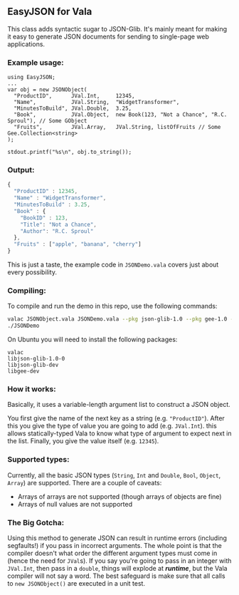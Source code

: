 ## EasyJSON for Vala

This class adds syntactic sugar to JSON-Glib.  It's mainly meant for making it
easy to generate JSON documents for sending to single-page web applications.

### Example usage:
```vala
using EasyJSON;
...
var obj = new JSONObject(
  "ProductID",      JVal.Int,     12345,
  "Name",           JVal.String,  "WidgetTransformer",
  "MinutesToBuild", JVal.Double,  3.25,
  "Book",           JVal.Object,  new Book(123, "Not a Chance", "R.C. Sproul"), // Some GObject
  "Fruits",         JVal.Array,   JVal.String, listOfFruits // Some Gee.Collection<string>
);

stdout.printf("%s\n", obj.to_string());
```

### Output:

```javascript
{
  "ProductID" : 12345,
  "Name" : "WidgetTransformer",
  "MinutesToBuild" : 3.25,
  "Book" : {
    "BookID" : 123,
    "Title": "Not a Chance",
    "Author": "R.C. Sproul"
  },
  "Fruits" : ["apple", "banana", "cherry"]
}
```

This is just a taste, the example code in ```JSONDemo.vala``` covers just about every possibility.

### Compiling:
To compile and run the demo in this repo, use the following commands:
```bash
valac JSONObject.vala JSONDemo.vala --pkg json-glib-1.0 --pkg gee-1.0 -o JSONDemo
./JSONDemo
```

On Ubuntu you will need to install the following packages:
```
valac
libjson-glib-1.0-0
libjson-glib-dev
libgee-dev
```

### How it works:

Basically, it uses a variable-length argument list to construct a JSON object.

You first give the name of the next key as a string (e.g. ```"ProductID"```).  After this you give the type of value you are going to add (e.g. ```JVal.Int```). this allows statically-typed Vala to know what type of argument to expect next in the list.  Finally, you give the value itself (e.g. ```12345```).

### Supported types:

Currently, all the basic JSON types (```String```, ```Int``` and ```Double```, ```Bool```, ```Object```, ```Array```) are supported.  There are a couple of caveats:
* Arrays of arrays are not supported (though arrays of objects are fine)
* Arrays of null values are not supported

### The Big Gotcha:

Using this method to generate JSON can result in runtime errors (including segfaults!) if you pass in incorrect arguments.  The whole point is that the compiler doesn't what order the different argument types must come in (hence the need for ```JVal```s).  If you say you're going to pass in an integer with ```JVal.Int```, then pass in a ```double```, things will explode at ***runtime***, but the Vala compiler will not say a word.  The best safeguard is make sure that all calls to ```new JSONObject()``` are executed in a unit test.
